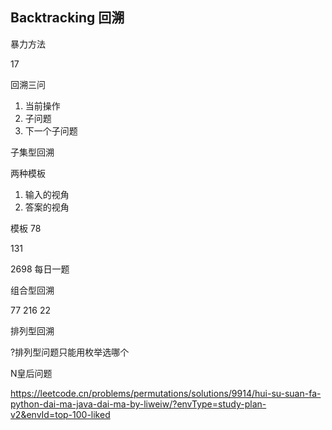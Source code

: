 ## Backtracking 回溯

暴力方法

17

回溯三问

1. 当前操作
2. 子问题
3. 下一个子问题

子集型回溯

两种模板

1. 输入的视角
2. 答案的视角

模板 78

131

2698 每日一题

组合型回溯

77
216
22

排列型回溯

?排列型问题只能用枚举选哪个

N皇后问题


https://leetcode.cn/problems/permutations/solutions/9914/hui-su-suan-fa-python-dai-ma-java-dai-ma-by-liweiw/?envType=study-plan-v2&envId=top-100-liked